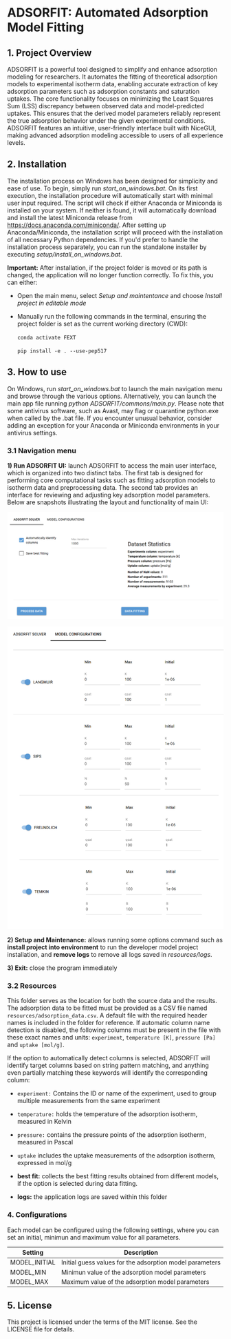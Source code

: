 # ADSORFIT: Automated Adsorption Model Fitting

## 1. Project Overview
ADSORFIT is a powerful tool designed to simplify and enhance adsorption modeling for researchers. It automates the fitting of theoretical adsorption models to experimental isotherm data, enabling accurate extraction of key adsorption parameters such as adsorption constants and saturation uptakes. The core functionality focuses on minimizing the Least Squares Sum (LSS) discrepancy between observed data and model-predicted uptakes. This ensures that the derived model parameters reliably represent the true adsorption behavior under the given experimental conditions. ADSORFIT features an intuitive, user-friendly interface built with NiceGUI, making advanced adsorption modeling accessible to users of all experience levels.

## 2. Installation 
The installation process on Windows has been designed for simplicity and ease of use. To begin, simply run *start_on_windows.bat.* On its first execution, the installation procedure will automatically start with minimal user input required. The script will check if either Anaconda or Miniconda is installed on your system. If neither is found, it will automatically download and install the latest Miniconda release from https://docs.anaconda.com/miniconda/. After setting up Anaconda/Miniconda, the installation script will proceed with the installation of all necessary Python dependencies. If you'd prefer to handle the installation process separately, you can run the standalone installer by executing *setup/install_on_windows.bat*.  

**Important:** After installation, if the project folder is moved or its path is changed, the application will no longer function correctly. To fix this, you can either:

- Open the main menu, select *Setup and maintentance* and choose *Install project in editable mode*
- Manually run the following commands in the terminal, ensuring the project folder is set as the current working directory (CWD):

    `conda activate FEXT`

    `pip install -e . --use-pep517` 

## 3. How to use
On Windows, run *start_on_windows.bat* to launch the main navigation menu and browse through the various options. Alternatively, you can launch the main app file running *python ADSORFIT/commons/main.py*. Please note that some antivirus software, such as Avast, may flag or quarantine python.exe when called by the .bat file. If you encounter unusual behavior, consider adding an exception for your Anaconda or Miniconda environments in your antivirus settings.

### 3.1 Navigation menu

**1) Run ADSORFIT UI:** launch ADSORFIT to access the main user interface, which is organized into two distinct tabs. The first tab is designed for performing core computational tasks such as fitting adsorption models to isotherm data and preprocessing data. The second tab provides an interface for reviewing and adjusting key adsorption model parameters. Below are snapshots illustrating the layout and functionality of main UI:

![Solver UI snapshot](ADSORFIT/commons/assets/solver_UI.png)

![Models UI snapshot](ADSORFIT/commons/assets/models_UI.png)


**2) Setup and Maintenance:** allows running some options command such as **install project into environment** to run the developer model project installation, and **remove logs** to remove all logs saved in *resources/logs*. 

**3) Exit:** close the program immediately 

### 3.2 Resources
This folder serves as the location for both the source data and the results. The adsorption data to be fitted must be provided as a CSV file named `resources/adsorption_data.csv`. A default file with the required header names is included in the folder for reference. If automatic column name detection is disabled, the following columns must be present in the file with these exact names and units: `experiment`, `temperature [K]`, `pressure [Pa]` and `uptake [mol/g]`.

If the option to automatically detect columns is selected, ADSORFIT will identify target columns based on string pattern matching, and anything even partially matching these keywords will identify the corresponding column:

- `experiment:` Contains the ID or name of the experiment, used to group multiple measurements from the same experiment
- `temperature:` holds the temperature of the adsorption isotherm, measured in Kelvin
- `pressure:` contains the pressure points of the adsorption isotherm, measured in Pascal
- `uptake` includes the uptake measurements of the adsorption isotherm, expressed in mol/g

- **best fit:** collects the best fitting results obtained from different models, if the option is selected during data fitting.

- **logs:** the application logs are saved within this folder

### 4. Configurations
Each model can be configured using the following settings, where you can set an initial, minimun and maximum value for all parameters.

| Setting          | Description                                                     |
|------------------|-----------------------------------------------------------------|
| MODEL_INITIAL    | Initial guess values for the adsorption model parameters   |
| MODEL_MIN        | Minimun value of the adsorption model parameters           |
| MODEL_MAX        | Maximum value of the adsorption model parameters           |

## 5. License
This project is licensed under the terms of the MIT license. See the LICENSE file for details.



